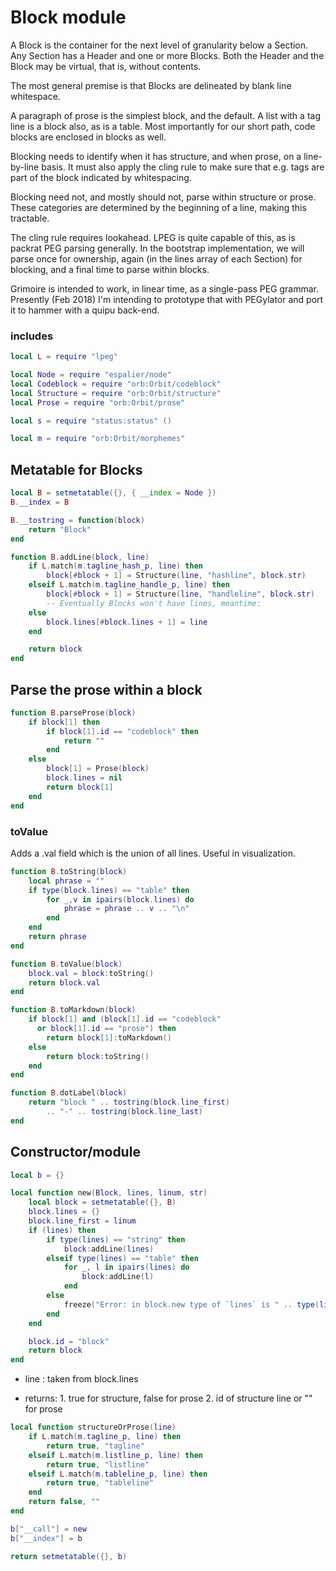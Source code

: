 # Block module

   A Block is the container for the next level of granularity below
 a Section. Any Section has a Header and one or more Blocks. Both the
 Header and the Block may be virtual, that is, without contents.


 The most general premise is that Blocks are delineated by blank line
 whitespace.



 A paragraph of prose is the simplest block, and the default.  A list with
 a tag line is a block also, as is a table.  Most importantly for our short
 path, code blocks are enclosed in blocks as well.


 Blocking needs to identify when it has structure, and when prose, on a
 line-by-line basis.  It must also apply the cling rule to make sure that
 e.g. tags are part of the block indicated by whitespacing.


 Blocking need not, and mostly should not, parse within structure or prose.
 These categories are determined by the beginning of a line, making this
 tractable.


 The cling rule requires lookahead. LPEG is quite capable of this, as is
 packrat PEG parsing generally.  In the bootstrap implementation, we will
 parse once for ownership, again (in the lines array of each Section) for
 blocking, and a final time to parse within blocks.


 Grimoire is intended to work, in linear time, as a single-pass PEG
 grammar.  Presently (Feb 2018) I'm intending to prototype that with
 PEGylator and port it to hammer with a quipu back-end.


### includes

```lua
local L = require "lpeg"

local Node = require "espalier/node"
local Codeblock = require "orb:Orbit/codeblock"
local Structure = require "orb:Orbit/structure"
local Prose = require "orb:Orbit/prose"

local s = require "status:status" ()

local m = require "orb:Orbit/morphemes"
```
## Metatable for Blocks

```lua
local B = setmetatable({}, { __index = Node })
B.__index = B

B.__tostring = function(block)
    return "Block"
end

function B.addLine(block, line)
    if L.match(m.tagline_hash_p, line) then
        block[#block + 1] = Structure(line, "hashline", block.str)
    elseif L.match(m.tagline_handle_p, line) then
        block[#block + 1] = Structure(line, "handleline", block.str)
        -- Eventually Blocks won't have lines, meantime:
    else
        block.lines[#block.lines + 1] = line
    end

    return block
end
```
## Parse the prose within a block

```lua
function B.parseProse(block)
    if block[1] then
        if block[1].id == "codeblock" then
            return ""
        end
    else
        block[1] = Prose(block)
        block.lines = nil
        return block[1]
    end
end
```
### toValue

 Adds a .val field which is the union of all lines.
 Useful in visualization.

```lua
function B.toString(block)
    local phrase = ""
    if type(block.lines) == "table" then
        for _,v in ipairs(block.lines) do
            phrase = phrase .. v .. "\n"
        end
    end
    return phrase
end

function B.toValue(block)
    block.val = block:toString()
    return block.val
end

function B.toMarkdown(block)
    if block[1] and (block[1].id == "codeblock"
      or block[1].id == "prose") then
        return block[1]:toMarkdown()
    else
        return block:toString()
    end
end

function B.dotLabel(block)
    return "block " .. tostring(block.line_first)
        .. "-" .. tostring(block.line_last)
end
```
## Constructor/module

```lua
local b = {}

local function new(Block, lines, linum, str)
    local block = setmetatable({}, B)
    block.lines = {}
    block.line_first = linum
    if (lines) then
        if type(lines) == "string" then
            block:addLine(lines)
        elseif type(lines) == "table" then
            for _, l in ipairs(lines) do
                block:addLine(l)
            end
        else
            freeze("Error: in block.new type of `lines` is " .. type(lines))
        end
    end

    block.id = "block"
    return block
end
```

 - line : taken from block.lines


 - returns:
        1. true for structure, false for prose
        2. id of structure line or "" for prose


```lua
local function structureOrProse(line)
    if L.match(m.tagline_p, line) then
        return true, "tagline"
    elseif L.match(m.listline_p, line) then
        return true, "listline"
    elseif L.match(m.tableline_p, line) then
        return true, "tableline"
    end
    return false, ""
end

b["__call"] = new
b["__index"] = b

return setmetatable({}, b)
```
